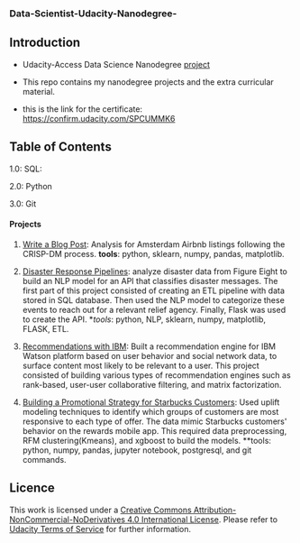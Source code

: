 ### Data-Scientist-Udacity-Nanodegree-
 
## Introduction
* Udacity-Access Data Science Nanodegree
 [project](https://github.com/nesreensada/Data-Scientist-Udacity-Nanodegree-Term2)
* This repo contains my nanodegree projects and the extra curricular material.

* this is the link for the certificate: https://confirm.udacity.com/SPCUMMK6

## Table of Contents
  1.0: SQL:

  2.0: Python

  3.0: Git


#### Projects

1. [Write a Blog Post](https://github.com/nesreensada/Data-Scientist-Udacity-Nanodegree-Term2/tree/master/Write_BlogPost): Analysis for Amsterdam Airbnb listings following the CRISP-DM process. **tools**: python, sklearn, numpy, pandas, matplotlib.

2. [Disaster Response Pipelines](https://github.com/nesreensada/Data-Scientist-Udacity-Nanodegree-Term2/tree/master/Disaster_Pipeline%20): analyze disaster data from Figure Eight to build an NLP model for an API that classifies disaster messages. The first part of this project consisted of creating an ETL pipeline with data stored in SQL database. Then used the NLP model to categorize these events to reach out for a relevant relief agency. Finally, Flask was used to create the API. **tools*: python, NLP, sklearn, numpy, matplotlib, FLASK, ETL.

3. [Recommendations with IBM](https://github.com/nesreensada/Data-Scientist-Udacity-Nanodegree-Term2/tree/master/Recommendations_with_IBM): Built a recommendation engine for IBM Watson platform based on user behavior and social network data, to surface content most likely to be relevant to a user.  This project consisted of building various types of recommendation engines such as rank-based, user-user collaborative filtering, and matrix factorization.

4. [Building a Promotional Strategy for Starbucks Customers](https://github.com/nesreensada/Data-Scientist-Udacity-Nanodegree-Term2/tree/master/Starbucks_Project): Used uplift modeling techniques to identify which groups of customers are most responsive to each type of offer. The data mimic Starbucks customers' behavior on the rewards mobile app. This required data preprocessing, RFM clustering(Kmeans), and xgboost to build the models.
**tools: python, numpy, pandas, jupyter notebook, postgresql, and git commands.

## Licence 
This work is licensed under a [Creative Commons Attribution-NonCommercial-NoDerivatives 4.0 International License](https://creativecommons.org/licenses/by-nc-nd/4.0/). Please refer to [Udacity Terms of Service](https://www.udacity.com/legal) for further information.
